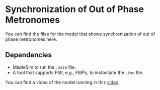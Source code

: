 # Synchronization of Out of Phase Metronomes 

You can find the files for the model that shows synchronization of out of phase metronomes here. 

## Dependencies
* MapleSim to run the `.msim` file.
* A tool that supports FMI, e.g., FMPy, to instantiate the `.fmu` file.

You can find a video of the model running in this [video](https://www.youtube.com/watch?v=JAzJTio8kzI&ab_channel=SimInsider).
